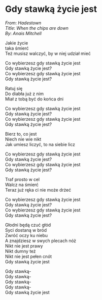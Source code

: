 # Gdy stawką życie jest
_From_: _Hadestown_  
_Title_: _When the chips are down_  
_By_: _Anais Mitchell_  

Jakie życie  
taka śmierć  
Też musisz walczyć, by w niej udział mieć  

Co wybierzesz gdy stawką życie jest  
Gdy stawką życie jest?  
Co wybierzesz gdy stawką życie jest  
Gdy stawką życie jest?  

Ratuj się  
Do diabła już z nim  
Miał z tobą być do końca dni  

Co wybierzesz gdy stawką życie jest  
Gdy stawką życie jest?  
Co wybierzesz gdy stawką życie jest  
Gdy stawką życie jest?  

Bierz to, co jest  
Niech nie wie nikt  
Jak umiesz liczyć, to na siebie licz  

Co wybierzesz gdy stawką życie jest  
Gdy stawką życie jest?  
Co wybierzesz gdy stawką życie jest  
Gdy stawką życie jest?  

Traf prosto w cel  
Walcz na śmierć  
Teraz już ręka ci nie może drżeć  

Co wybierzesz gdy stawką życie jest  
Gdy stawką życie jest?  
Co wybierzesz gdy stawką życie jest  
Gdy stawką życie jest?  

Głodni będą czuć głód  
Syci dostaną w bród  
Zwróć oczy ku niebu  
A znajdziesz w swych plecach nóż  
Nikt nie jest prawy  
Nikt dumny też  
Nikt nie jest pełen cnót  
Gdy stawką życie jest  

Gdy stawką-  
Gdy stawką-  
Gdy stawką-  
Gdy stawką-  
Gdy stawką życie jest  

